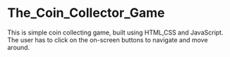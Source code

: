 # The_Coin_Collector_Game
This is simple coin collecting game, built using HTML,CSS and JavaScript.
The user has to click on the on-screen buttons to navigate and move around.
